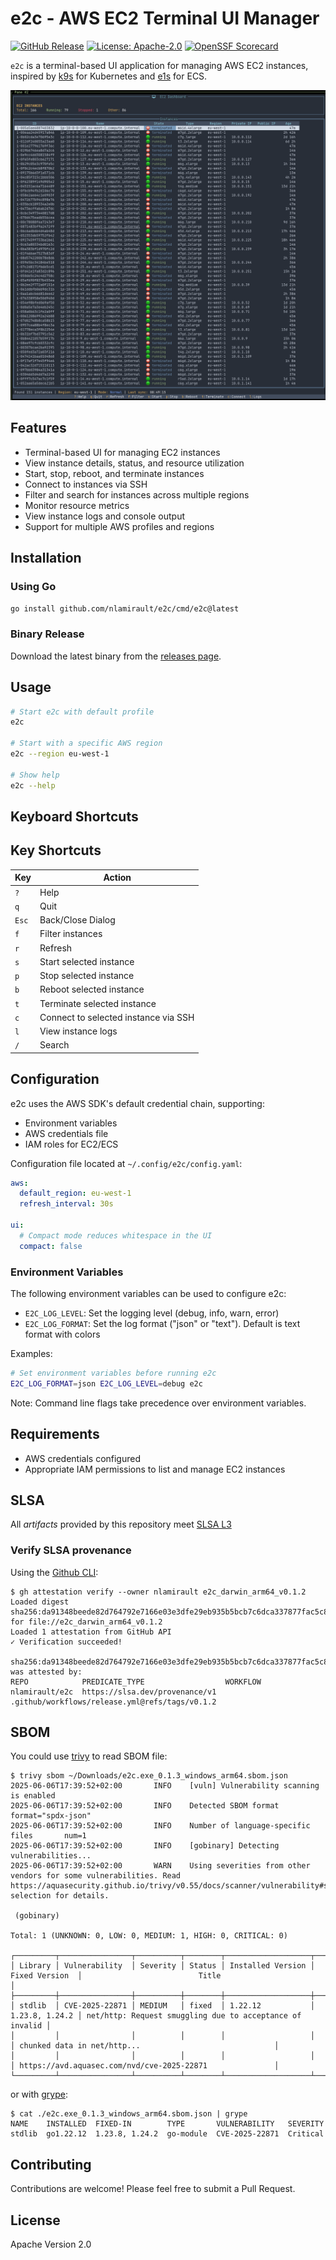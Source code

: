 # e2c - AWS EC2 Terminal UI Manager

[![GitHub Release](https://img.shields.io/github/release/nlamirault/e2c.svg?logo=github)](https://github.com/nlamirault/e2c/releases)
[![License: Apache-2.0](https://img.shields.io/badge/License-Apache%202.0-blue.svg)](https://github.com/nlamirault/e2c/blob/main/LICENSE)
[![OpenSSF Scorecard](https://api.scorecard.dev/projects/github.com/nlamirault/e2c/badge)](https://scorecard.dev/viewer/?uri=github.com/nlamirault/e2c)

`e2c` is a terminal-based UI application for managing AWS EC2 instances, inspired by [k9s](https://github.com/derailed/k9s) for Kubernetes and [e1s](https://github.com/keidarcy/e1s/) for ECS.

![e2c screenshot](assets/main-view.png)

## Features

- Terminal-based UI for managing EC2 instances
- View instance details, status, and resource utilization
- Start, stop, reboot, and terminate instances
- Connect to instances via SSH
- Filter and search for instances across multiple regions
- Monitor resource metrics
- View instance logs and console output
- Support for multiple AWS profiles and regions

## Installation

### Using Go

```bash
go install github.com/nlamirault/e2c/cmd/e2c@latest
```

### Binary Release

Download the latest binary from the [releases page](https://github.com/nlamirault/e2c/releases).

## Usage

```bash
# Start e2c with default profile
e2c

# Start with a specific AWS region
e2c --region eu-west-1

# Show help
e2c --help
```

## Keyboard Shortcuts

## Key Shortcuts

| Key   | Action                               |
| ----- | ------------------------------------ |
| `?`   | Help                                 |
| `q`   | Quit                                 |
| `Esc` | Back/Close Dialog                    |
| `f`   | Filter instances                     |
| `r`   | Refresh                              |
| `s`   | Start selected instance              |
| `p`   | Stop selected instance               |
| `b`   | Reboot selected instance             |
| `t`   | Terminate selected instance          |
| `c`   | Connect to selected instance via SSH |
| `l`   | View instance logs                   |
| `/`   | Search                               |

## Configuration

e2c uses the AWS SDK's default credential chain, supporting:

- Environment variables
- AWS credentials file
- IAM roles for EC2/ECS

Configuration file located at `~/.config/e2c/config.yaml`:

```yaml
aws:
  default_region: eu-west-1
  refresh_interval: 30s

ui:
  # Compact mode reduces whitespace in the UI
  compact: false
```

### Environment Variables

The following environment variables can be used to configure e2c:

- `E2C_LOG_LEVEL`: Set the logging level (debug, info, warn, error)
- `E2C_LOG_FORMAT`: Set the log format ("json" or "text"). Default is text format with colors

Examples:

```bash
# Set environment variables before running e2c
E2C_LOG_FORMAT=json E2C_LOG_LEVEL=debug e2c
```

Note: Command line flags take precedence over environment variables.

## Requirements

- AWS credentials configured
- Appropriate IAM permissions to list and manage EC2 instances

## SLSA

All _artifacts_ provided by this repository meet [SLSA L3](https://slsa.dev/spec/v1.0/levels#build-l3)

### Verify SLSA provenance

Using the [Github CLI]():

```shell
$ gh attestation verify --owner nlamirault e2c_darwin_arm64_v0.1.2
Loaded digest sha256:da91348beede82d764792e7166e03e3dfe29eb935b5bcb7c6dca337877fac5c8 for file://e2c_darwin_arm64_v0.1.2
Loaded 1 attestation from GitHub API
✓ Verification succeeded!

sha256:da91348beede82d764792e7166e03e3dfe29eb935b5bcb7c6dca337877fac5c8 was attested by:
REPO            PREDICATE_TYPE                  WORKFLOW
nlamirault/e2c  https://slsa.dev/provenance/v1  .github/workflows/release.yml@refs/tags/v0.1.2
```

## SBOM

You could use [trivy](https://trivy.dev) to read SBOM file:

```shell
$ trivy sbom ~/Downloads/e2c.exe_0.1.3_windows_arm64.sbom.json
2025-06-06T17:39:52+02:00       INFO    [vuln] Vulnerability scanning is enabled
2025-06-06T17:39:52+02:00       INFO    Detected SBOM format    format="spdx-json"
2025-06-06T17:39:52+02:00       INFO    Number of language-specific files       num=1
2025-06-06T17:39:52+02:00       INFO    [gobinary] Detecting vulnerabilities...
2025-06-06T17:39:52+02:00       WARN    Using severities from other vendors for some vulnerabilities. Read https://aquasecurity.github.io/trivy/v0.55/docs/scanner/vulnerability#severity-selection for details.

 (gobinary)

Total: 1 (UNKNOWN: 0, LOW: 0, MEDIUM: 1, HIGH: 0, CRITICAL: 0)

┌─────────┬────────────────┬──────────┬────────┬───────────────────┬────────────────┬──────────────────────────────────────────────────────────┐
│ Library │ Vulnerability  │ Severity │ Status │ Installed Version │ Fixed Version  │                          Title                           │
├─────────┼────────────────┼──────────┼────────┼───────────────────┼────────────────┼──────────────────────────────────────────────────────────┤
│ stdlib  │ CVE-2025-22871 │ MEDIUM   │ fixed  │ 1.22.12           │ 1.23.8, 1.24.2 │ net/http: Request smuggling due to acceptance of invalid │
│         │                │          │        │                   │                │ chunked data in net/http...                              │
│         │                │          │        │                   │                │ https://avd.aquasec.com/nvd/cve-2025-22871               │
└─────────┴────────────────┴──────────┴────────┴───────────────────┴────────────────┴──────────────────────────────────────────────────────────┘
```

or with [grype](https://github.com/anchore/grype):

```shell
$ cat ./e2c.exe_0.1.3_windows_arm64.sbom.json | grype
NAME    INSTALLED  FIXED-IN        TYPE       VULNERABILITY   SEVERITY
stdlib  go1.22.12  1.23.8, 1.24.2  go-module  CVE-2025-22871  Critical
```

## Contributing

Contributions are welcome! Please feel free to submit a Pull Request.

## License

Apache Version 2.0
